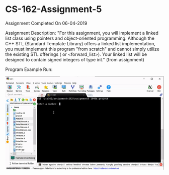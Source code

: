 # CS-162-Assignment-5
Assignment Completed On 06-04-2019

Assignment Description: "For this assignment, you will implement a linked list class using pointers and object-oriented programming. Although the C++ STL (Standard Template Library) offers a linked list implementation, you must implement this program "from scratch" and cannot simply utilize the existing STL offerings (<list> or <forward_list>).
Your linked list will be designed to contain signed integers of type int." (from assignment)

Program Example Run:

![Program Example Run](https://github.com/ConnerFosterCS/CS-162-Assignment-5/blob/main/Example%20Run.gif)
